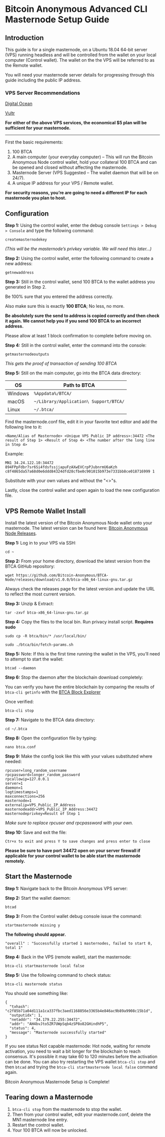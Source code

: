 Bitcoin Anonymous Advanced CLI Masternode Setup Guide
==========================

## Introduction

This guide is for a single masternode, on a Ubuntu 18.04 64-bit server (VPS) running headless and will be controlled from the wallet on your local computer (Control wallet). The wallet on the the VPS will be referred to as the Remote wallet.

You will need your masternode server details for progressing through this guide including the public IP address.

### VPS Server Recommendations ###

[Digital Ocean](https://www.digitalocean.com/products/droplets/)

[Vultr](https://www.vultr.com/products/cloud-compute/#compute)

**For either of the above VPS services, the economical $5 plan will be sufficient for your masternode.**

---

First the basic requirements:

1. 100 BTCA
1. A main computer (your everyday computer) – This will run the Bitcoin Anonymous Node control wallet, hold your collateral 100 BTCA and can be opened and closed without affecting the masternode.
1. Masternode Server (VPS Suggested – The wallet daemon that will be on 24/7).
1. A unique IP address for your VPS / Remote wallet.

**For security reasons, you’re are going to need a different IP for each masternode you plan to host.**

## Configuration

**Step 1:** Using the control wallet, enter the debug console `Settings > Debug > Console` and type the following command:

```
createmasternodekey
```

*(This will be the masternode’s privkey variable. We will need this later…)*

**Step 2:** Using the control wallet, enter the following command to create a new address:

```
getnewaddress
```

**Step 3:** Still in the control wallet, send 100 BTCA to the wallet address you generated in Step 2. 

Be 100% sure that you entered the address correctly. 

Also make sure this is exactly **100 BTCA**; No less, no more.

**Be absolutely sure the send to address is copied correctly and then check it again. We cannot help you if you send 100 BTCA to an incorrect address.**

Please allow at least 1 block confirmation to complete before moving on.

**Step 4:** Still in the control wallet, enter the command into the console:

```
getmasternodeoutputs
```

*This gets the proof of transaction of sending 100 BTCA*

**Step 5:** Still on the main computer, go into the BTCA data directory:

OS | Path to BTCA
------------ | -------------
Windows | `%Appdata%/BTCA/`
macOS | `~/Library/Application\ Support/BTCA/`
Linux | `~/.btca/`

Find the masternode.conf file, edit it in your favorite text editor and add the following line to it:

```
<Name/Alias of Masternode> <Unique VPS Public IP address>:34472 <The result of Step 1> <Result of Step 4> <The number after the long line in Step 4>
```

Example:

```
MN1 34.24.122.10:34472 894FPpFdbr7sr6Si4fdsfssjjapuFzAXwEVCrpPJubnrmU6aKzh c8f4865da57a68d0e6ddd84324dfd28cfbe0c901015b973e7331bb8ce018716999 1
```

Substitute with your own values and without the "<>"s.

Lastly, close the control wallet and open again to load the new configuration file.

## VPS Remote Wallet Install

Install the latest version of the Bitcoin Anonymous Node wallet onto your masternode. The latest version can be found here: [Bitcoin Anonymous Node Releases](https://github.com/Bitcoin-Anonymous/BTCA-Node/releases).

**Step 1:** Log in to your VPS via SSH:

```
cd ~
```

**Step 2:** From your home directory, download the latest version from the BTCA GitHub repository:

```
wget https://github.com/Bitcoin-Anonymous/BTCA-Node/releases/download/v1.0.0/btca-x86_64-linux-gnu.tar.gz
```

Always check the releases page for the latest version and update the URL to reflect the most current version.

**Step 3:** Unzip & Extract:

```
tar -zxvf btca-x86_64-linux-gnu.tar.gz
```

**Step 4:** Copy the files to the local bin. Run privacy install script. **Requires sudo**

```
sudo cp -R btca/bin/* /usr/local/bin/
```

```
sudo ./btca/bin/fetch-params.sh
```

**Step 5:** Note: If this is the first time running the wallet in the VPS, you’ll need to attempt to start the wallet:

```
btcad --daemon
```

**Step 6:** Stop the daemon after the blockchain download completely:

You can verify you have the entire blockchain by comparing the results of `btca-cli getinfo` with the [BTCA Block Explorer](http://explorer.bitcoinanonymous.info)

Once verified:

```
btca-cli stop
```

**Step 7:** Navigate to the BTCA data directory:

```
cd ~/.btca
```

**Step 8:** Open the configuration file by typing:

```
nano btca.conf
```

**Step 9:** Make the config look like this with your values substituted where needed:

```
rpcuser=long_random_username
rpcpassword=longer_random_password
rpcallowip=127.0.0.1
server=1
daemon=1
logtimestamps=1
maxconnections=256
masternode=1
externalip=VPS_Public_IP_Address
masternodeaddr=VPS_Public_IP_Address:34472
masternodeprivkey=Result of Step 1
```

*Make sure to replace rpcuser and rpcpassword with your own.*

**Step 10:** Save and exit the file:

```
Ctr+x to exit and press Y to save changes and press enter to close
```

**Please be sure to have port 34472 open on your server firewall if applicable for your control wallet to be able start the masternode remotely.**

## Start the Masternode

**Step 1:** Navigate back to the Bitcoin Anonymous VPS server:


**Step 2:** Start the wallet daemon:

```
btcad
```

**Step 3:** From the Control wallet debug console issue the command:

```
startmasternode missing y
```

**The following should appear.**

```
"overall" : "Successfully started 1 masternodes, failed to start 0, total 1"
```

**Step 4:** Back in the VPS (remote wallet), start the masternode:

```
btca-cli startmasternode local false
```

**Step 5:** Use the following command to check status:

```
btca-cli masternode status
```

You should see something like:

```
{
  "txhash": "c2f85b71a04d111a1ca337fbc3aed1168856e3365b4e846ac9b89a9908c15b1d",
  "outputidx": 1,
  "netaddr": "34.179.22.255:34472",
  "addr": "AH4bvJto5ZR7UWpSqb4zSP8o82GHindhP5",
  "status": 4,
  "message": "Masternode successfully started"
}
```

If you see status Not capable masternode: Hot node, waiting for remote activation, you need to wait a bit longer for the blockchain to reach consensus. It's possible it may take 60 to 120 minutes before the activation can be done. You can also try restarting the VPS wallet `btca-cli stop` and then `btcad` and trying the `btca-cli startmasternode local false` command again.

Bitcoin Anonymous Masternode Setup is Complete!


## Tearing down a Masternode

1. `btca-cli stop` from the masternode to stop the wallet.
1. Then from your control wallet, edit your masternode.conf, delete the MN1 masternode line entry.
1. Restart the control wallet.
1. Your 100 BTCA will now be unlocked.